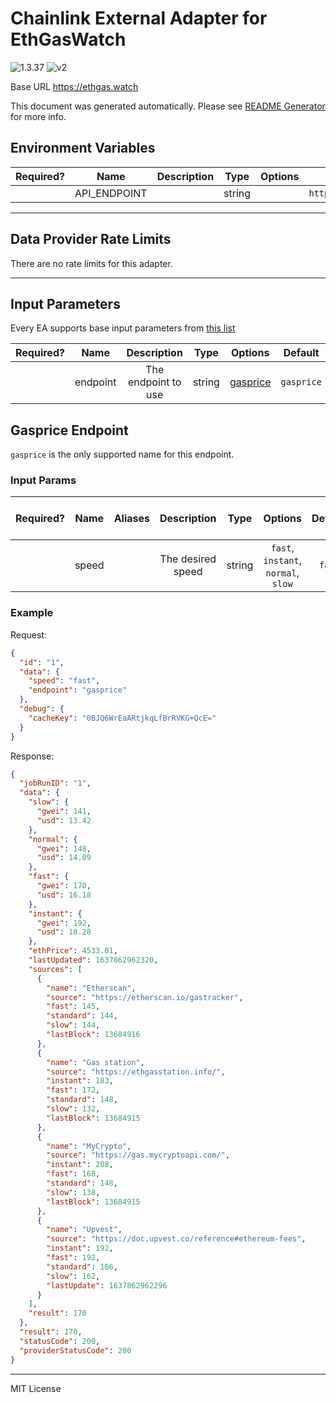 # Chainlink External Adapter for EthGasWatch

![1.3.37](https://img.shields.io/github/package-json/v/smartcontractkit/external-adapters-js?filename=packages/sources/ethgaswatch/package.json) ![v2](https://img.shields.io/badge/framework%20version-v2-blueviolet)

Base URL https://ethgas.watch

This document was generated automatically. Please see [README Generator](../../scripts#readme-generator) for more info.

## Environment Variables

| Required? |     Name     | Description |  Type  | Options |        Default         |
| :-------: | :----------: | :---------: | :----: | :-----: | :--------------------: |
|           | API_ENDPOINT |             | string |         | `https://ethgas.watch` |

---

## Data Provider Rate Limits

There are no rate limits for this adapter.

---

## Input Parameters

Every EA supports base input parameters from [this list](../../core/bootstrap#base-input-parameters)

| Required? |   Name   |     Description     |  Type  |            Options             |  Default   |
| :-------: | :------: | :-----------------: | :----: | :----------------------------: | :--------: |
|           | endpoint | The endpoint to use | string | [gasprice](#gasprice-endpoint) | `gasprice` |

## Gasprice Endpoint

`gasprice` is the only supported name for this endpoint.

### Input Params

| Required? | Name  | Aliases |    Description    |  Type  |               Options               | Default | Depends On | Not Valid With |
| :-------: | :---: | :-----: | :---------------: | :----: | :---------------------------------: | :-----: | :--------: | :------------: |
|           | speed |         | The desired speed | string | `fast`, `instant`, `normal`, `slow` | `fast`  |            |                |

### Example

Request:

```json
{
  "id": "1",
  "data": {
    "speed": "fast",
    "endpoint": "gasprice"
  },
  "debug": {
    "cacheKey": "0BJQ6WrEaARtjkqLfBrRVKG+QcE="
  }
}
```

Response:

```json
{
  "jobRunID": "1",
  "data": {
    "slow": {
      "gwei": 141,
      "usd": 13.42
    },
    "normal": {
      "gwei": 148,
      "usd": 14.09
    },
    "fast": {
      "gwei": 170,
      "usd": 16.18
    },
    "instant": {
      "gwei": 192,
      "usd": 18.28
    },
    "ethPrice": 4533.01,
    "lastUpdated": 1637862962320,
    "sources": [
      {
        "name": "Etherscan",
        "source": "https://etherscan.io/gastracker",
        "fast": 145,
        "standard": 144,
        "slow": 144,
        "lastBlock": 13684916
      },
      {
        "name": "Gas station",
        "source": "https://ethgasstation.info/",
        "instant": 183,
        "fast": 172,
        "standard": 148,
        "slow": 132,
        "lastBlock": 13684915
      },
      {
        "name": "MyCrypto",
        "source": "https://gas.mycryptoapi.com/",
        "instant": 208,
        "fast": 168,
        "standard": 148,
        "slow": 138,
        "lastBlock": 13684915
      },
      {
        "name": "Upvest",
        "source": "https://doc.upvest.co/reference#ethereum-fees",
        "instant": 192,
        "fast": 192,
        "standard": 166,
        "slow": 162,
        "lastUpdate": 1637862962296
      }
    ],
    "result": 170
  },
  "result": 170,
  "statusCode": 200,
  "providerStatusCode": 200
}
```

---

MIT License
